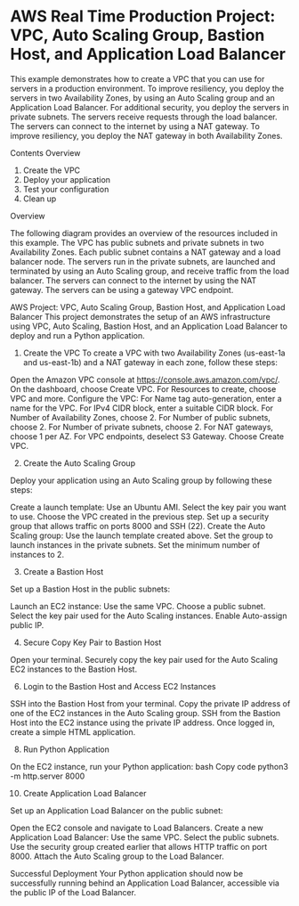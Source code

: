 # AWS Real Time Production Project: VPC, Auto Scaling Group, Bastion Host, and Application Load Balancer


This example demonstrates how to create a VPC that you can use for servers in a production environment. To improve resiliency, you deploy the servers in two Availability Zones, by using an Auto Scaling group and an Application Load Balancer. For additional security, you deploy the servers in private subnets. The servers receive requests through the load balancer. The servers can connect to the internet by using a NAT gateway. To improve resiliency, you deploy the NAT gateway in both Availability Zones.

Contents
Overview
1. Create the VPC
2. Deploy your application
3. Test your configuration
4. Clean up

Overview

The following diagram provides an overview of the resources included in this example. The VPC has public subnets and private subnets in two Availability Zones. Each public subnet contains a NAT gateway and a load balancer node. The servers run in the private subnets, are launched and terminated by using an Auto Scaling group, and receive traffic from the load balancer. The servers can connect to the internet by using the NAT gateway. The servers can be using a gateway VPC endpoint.

AWS Project: VPC, Auto Scaling Group, Bastion Host, and Application Load Balancer
This project demonstrates the setup of an AWS infrastructure using VPC, Auto Scaling, Bastion Host, and an Application Load Balancer to deploy and run a Python application.

1. Create the VPC
To create a VPC with two Availability Zones (us-east-1a and us-east-1b) and a NAT gateway in each zone, follow these steps:

Open the Amazon VPC console at https://console.aws.amazon.com/vpc/.
On the dashboard, choose Create VPC.
For Resources to create, choose VPC and more.
Configure the VPC:
For Name tag auto-generation, enter a name for the VPC.
For IPv4 CIDR block, enter a suitable CIDR block.
For Number of Availability Zones, choose 2.
For Number of public subnets, choose 2.
For Number of private subnets, choose 2.
For NAT gateways, choose 1 per AZ.
For VPC endpoints, deselect S3 Gateway.
Choose Create VPC.

2. Create the Auto Scaling Group
   
Deploy your application using an Auto Scaling group by following these steps:

Create a launch template:
Use an Ubuntu AMI.
Select the key pair you want to use.
Choose the VPC created in the previous step.
Set up a security group that allows traffic on ports 8000 and SSH (22).
Create the Auto Scaling group:
Use the launch template created above.
Set the group to launch instances in the private subnets.
Set the minimum number of instances to 2.

3. Create a Bastion Host
   
Set up a Bastion Host in the public subnets:

Launch an EC2 instance:
Use the same VPC.
Choose a public subnet.
Select the key pair used for the Auto Scaling instances.
Enable Auto-assign public IP.

4. Secure Copy Key Pair to Bastion Host
   
Open your terminal.
Securely copy the key pair used for the Auto Scaling EC2 instances to the Bastion Host.

6. Login to the Bastion Host and Access EC2 Instances
   
SSH into the Bastion Host from your terminal.
Copy the private IP address of one of the EC2 instances in the Auto Scaling group.
SSH from the Bastion Host into the EC2 instance using the private IP address.
Once logged in, create a simple HTML application.

8. Run Python Application
   
On the EC2 instance, run your Python application:
bash
Copy code
python3 -m http.server 8000

10. Create Application Load Balancer
    
Set up an Application Load Balancer on the public subnet:

Open the EC2 console and navigate to Load Balancers.
Create a new Application Load Balancer:
Use the same VPC.
Select the public subnets.
Use the security group created earlier that allows HTTP traffic on port 8000.
Attach the Auto Scaling group to the Load Balancer.

Successful Deployment
Your Python application should now be successfully running behind an Application Load Balancer, accessible via the public IP of the Load Balancer.


